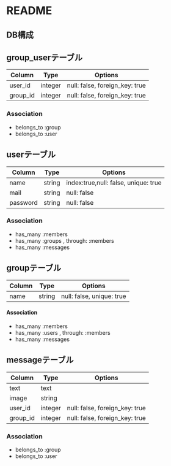 # README

## DB構成

## group_userテーブル

|Column|Type|Options|
|------|----|-------|
|user_id|integer|null: false, foreign_key: true|
|group_id|integer|null: false, foreign_key: true|

### Association
- belongs_to :group
- belongs_to :user


## userテーブル
|Column|Type|Options|
|------|----|-------|
|name|string|index:true,null: false, unique: true|
|mail|string|null: false|
|password|string|null: false|

### Association
- has_many :members
- has_many :groups , through: :members
- has_many :messages


## groupテーブル
Column|Type|Options|
|------|----|-------|
|name|string|null: false, unique: true|

#### Association
- has_many :members
- has_many :users , through: :members
- has_many :messages


## messageテーブル
Column|Type|Options|
|------|----|-------|
|text|text||
|image|string||
|user_id|integer|null: false, foreign_key: true|
|group_id|integer|null: false, foreign_key: true|

### Association
- belongs_to :group
- belongs_to :user

